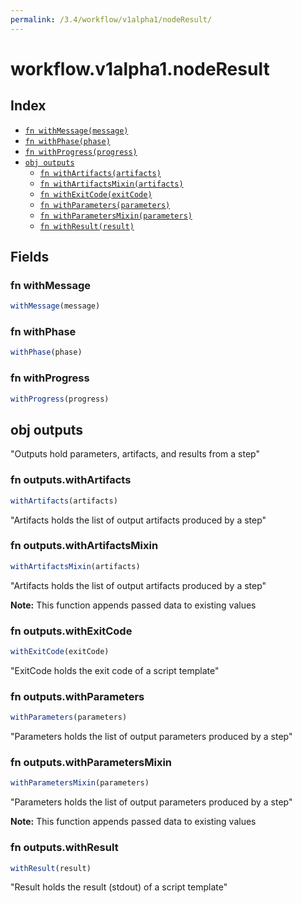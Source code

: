 ```yaml
---
permalink: /3.4/workflow/v1alpha1/nodeResult/
---
```


# workflow.v1alpha1.nodeResult



## Index

* [`fn withMessage(message)`](#fn-withmessage)
* [`fn withPhase(phase)`](#fn-withphase)
* [`fn withProgress(progress)`](#fn-withprogress)
* [`obj outputs`](#obj-outputs)
  * [`fn withArtifacts(artifacts)`](#fn-outputswithartifacts)
  * [`fn withArtifactsMixin(artifacts)`](#fn-outputswithartifactsmixin)
  * [`fn withExitCode(exitCode)`](#fn-outputswithexitcode)
  * [`fn withParameters(parameters)`](#fn-outputswithparameters)
  * [`fn withParametersMixin(parameters)`](#fn-outputswithparametersmixin)
  * [`fn withResult(result)`](#fn-outputswithresult)

## Fields

### fn withMessage

```ts
withMessage(message)
```



### fn withPhase

```ts
withPhase(phase)
```



### fn withProgress

```ts
withProgress(progress)
```



## obj outputs

"Outputs hold parameters, artifacts, and results from a step"

### fn outputs.withArtifacts

```ts
withArtifacts(artifacts)
```

"Artifacts holds the list of output artifacts produced by a step"

### fn outputs.withArtifactsMixin

```ts
withArtifactsMixin(artifacts)
```

"Artifacts holds the list of output artifacts produced by a step"

**Note:** This function appends passed data to existing values

### fn outputs.withExitCode

```ts
withExitCode(exitCode)
```

"ExitCode holds the exit code of a script template"

### fn outputs.withParameters

```ts
withParameters(parameters)
```

"Parameters holds the list of output parameters produced by a step"

### fn outputs.withParametersMixin

```ts
withParametersMixin(parameters)
```

"Parameters holds the list of output parameters produced by a step"

**Note:** This function appends passed data to existing values

### fn outputs.withResult

```ts
withResult(result)
```

"Result holds the result (stdout) of a script template"